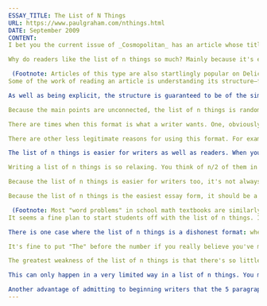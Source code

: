 ```yaml
---
ESSAY_TITLE: The List of N Things
URL: https://www.paulgraham.com/nthings.html
DATE: September 2009
CONTENT:
I bet you the current issue of _Cosmopolitan_ has an article whose title begins with a number. "7 Things He Won't Tell You about Sex," or something like that. Some popular magazines feature articles of this type on the cover of every issue. That can't be happening by accident. Editors must know they attract readers.

Why do readers like the list of n things so much? Mainly because it's easier to read than a regular article.

 (Footnote: Articles of this type are also startlingly popular on Delicious, but I think that's because [delicious/popular](http://delicious.com/popular) is driven by bookmarking, not because Delicious users are stupid. Delicious users are collectors, and a list of n things seems particularly collectible because it's a collection itself.) Structurally, the list of n things is a degenerate case of essay. An essay can go anywhere the writer wants. In a list of n things the writer agrees to constrain himself to a collection of points of roughly equal importance, and he tells the reader explicitly what they are.
Some of the work of reading an article is understanding its structure—figuring out what in high school we'd have called its "outline." Not explicitly, of course, but someone who really understands an article probably has something in his brain afterward that corresponds to such an outline. In a list of n things, this work is done for you. Its structure is an exoskeleton.

As well as being explicit, the structure is guaranteed to be of the simplest possible type: a few main points with few to no subordinate ones, and no particular connection between them.

Because the main points are unconnected, the list of n things is random access. There's no thread of reasoning you have to follow. You could read the list in any order. And because the points are independent of one another, they work like watertight compartments in an unsinkable ship. If you get bored with, or can't understand, or don't agree with one point, you don't have to give up on the article. You can just abandon that one and skip to the next. A list of n things is parallel and therefore fault tolerant.

There are times when this format is what a writer wants. One, obviously, is when what you have to say actually is a list of n things. I once wrote an essay about the [mistakes that kill startups](https://www.paulgraham.com/startupmistakes.html), and a few people made fun of me for writing something whose title began with a number. But in that case I really was trying to make a complete catalog of a number of independent things. In fact, one of the questions I was trying to answer was how many there were.

There are other less legitimate reasons for using this format. For example, I use it when I get close to a deadline. If I have to give a talk and I haven't started it a few days beforehand, I'll sometimes play it safe and make the talk a list of n things.

The list of n things is easier for writers as well as readers. When you're writing a real essay, there's always a chance you'll hit a dead end. A real essay is a train of thought, and some trains of thought just peter out. That's an alarming possibility when you have to give a talk in a few days. What if you run out of ideas? The compartmentalized structure of the list of n things protects the writer from his own stupidity in much the same way it protects the reader. If you run out of ideas on one point, no problem: it won't kill the essay. You can take out the whole point if you need to, and the essay will still survive.

Writing a list of n things is so relaxing. You think of n/2 of them in the first 5 minutes. So bang, there's the structure, and you just have to fill it in. As you think of more points, you just add them to the end. Maybe you take out or rearrange or combine a few, but at every stage you have a valid (though initially low-res) list of n things. It's like the sort of programming where you write a version 1 very quickly and then gradually modify it, but at every point have working code—or the style of painting where you begin with a complete but very blurry sketch done in an hour, then spend a week cranking up the resolution.

Because the list of n things is easier for writers too, it's not always a damning sign when readers prefer it. It's not necessarily evidence readers are lazy; it could also mean they don't have much confidence in the writer. The list of n things is in that respect the cheeseburger of essay forms. If you're eating at a restaurant you suspect is bad, your best bet is to order the cheeseburger. Even a bad cook can make a decent cheeseburger. And there are pretty strict conventions about what a cheeseburger should look like. You can assume the cook isn't going to try something weird and artistic. The list of n things similarly limits the damage that can be done by a bad writer. You know it's going to be about whatever the title says, and the format prevents the writer from indulging in any flights of fancy.

Because the list of n things is the easiest essay form, it should be a good one for beginning writers. And in fact it is what most beginning writers are taught. The classic 5 paragraph essay is really a list of n things for n = 3. But the students writing them don't realize they're using the same structure as the articles they read in _Cosmopolitan_. They're not allowed to include the numbers, and they're expected to spackle over the gaps with gratuitous transitions ("Furthermore...") and cap the thing at either end with introductory and concluding paragraphs so it will look superficially like a real essay.

 (Footnote: Most "word problems" in school math textbooks are similarly misleading. They look superficially like the application of math to real problems, but they're not. So if anything they reinforce the impression that math is merely a complicated but pointless collection of stuff to be memorized.)
It seems a fine plan to start students off with the list of n things. It's the easiest form. But if we're going to do that, why not do it openly? Let them write lists of n things like the pros, with numbers and no transitions or "conclusion."

There is one case where the list of n things is a dishonest format: when you use it to attract attention by falsely claiming the list is an exhaustive one. I.e. if you write an article that purports to be about _the_ 7 secrets of success. That kind of title is the same sort of reflexive challenge as a whodunit. You have to at least look at the article to check whether they're the same 7 you'd list. Are you overlooking one of the secrets of success? Better check.

It's fine to put "The" before the number if you really believe you've made an exhaustive list. But evidence suggests most things with titles like this are linkbait.

The greatest weakness of the list of n things is that there's so little room for new thought. The main point of essay writing, when done right, is the new ideas you have while doing it. A real essay, as the name implies, is [dynamic](https://www.paulgraham.com/essay.html): you don't know what you're going to write when you start. It will be about whatever you discover in the course of writing it.

This can only happen in a very limited way in a list of n things. You make the title first, and that's what it's going to be about. You can't have more new ideas in the writing than will fit in the watertight compartments you set up initially. And your brain seems to know this: because you don't have room for new ideas, you don't have them.

Another advantage of admitting to beginning writers that the 5 paragraph essay is really a list of n things is that we can warn them about this. It only lets you experience the defining characteristic of essay writing on a small scale: in thoughts of a sentence or two. And it's particularly dangerous that the 5 paragraph essay buries the list of n things within something that looks like a more sophisticated type of essay. If you don't know you're using this form, you don't know you need to escape it.
---
```


